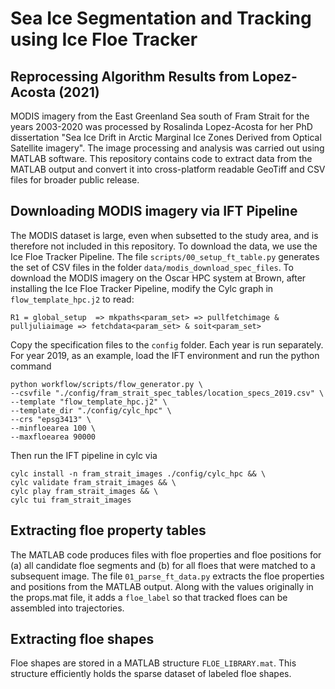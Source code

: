 # Sea Ice Segmentation and Tracking using Ice Floe Tracker
## Reprocessing Algorithm Results from Lopez-Acosta (2021)
MODIS imagery from the East Greenland Sea south of Fram Strait for the years 2003-2020 was processed by Rosalinda Lopez-Acosta for her PhD dissertation "Sea Ice Drift in Arctic Marginal Ice Zones Derived from Optical Satellite imagery". The image processing and analysis was carried out using MATLAB software. This repository contains code to extract data from the MATLAB output and convert it into cross-platform readable GeoTiff and CSV files for broader public release.

## Downloading MODIS imagery via IFT Pipeline
The MODIS dataset is large, even when subsetted to the study area, and is therefore not included in this repository. To download the data, we use the Ice Floe Tracker Pipeline. The file `scripts/00_setup_ft_table.py` generates the set of CSV files in the folder `data/modis_download_spec_files`. To download the MODIS imagery on the Oscar HPC system at Brown, after installing the Ice Floe Tracker Pipeline, modify the Cylc graph in `flow_template_hpc.j2` to read:

```R1 = global_setup  => mkpaths<param_set> => pullfetchimage & pulljuliaimage => fetchdata<param_set> & soit<param_set>```

Copy the specification files to the `config` folder. Each year is run separately. For year 2019, as an example, load the IFT environment and run the python command
```
python workflow/scripts/flow_generator.py \
--csvfile "./config/fram_strait_spec_tables/location_specs_2019.csv" \
--template "flow_template_hpc.j2" \
--template_dir "./config/cylc_hpc" \
--crs "epsg3413" \
--minfloearea 100 \
--maxfloearea 90000
```
Then run the IFT pipeline in cylc via
```
cylc install -n fram_strait_images ./config/cylc_hpc && \
cylc validate fram_strait_images && \
cylc play fram_strait_images && \
cylc tui fram_strait_images
```

## Extracting floe property tables
The MATLAB code produces files with floe properties and floe positions for (a) all candidate floe segments and (b) for all floes that were matched to a subsequent image. The file `01_parse_ft_data.py` extracts the floe properties and positions from the MATLAB output. Along with the values originally in the props.mat file, it adds a `floe_label` so that tracked floes can be assembled into trajectories. 

## Extracting floe shapes
Floe shapes are stored in a MATLAB structure `FLOE_LIBRARY.mat`. This structure efficiently holds the sparse dataset of labeled floe shapes. 